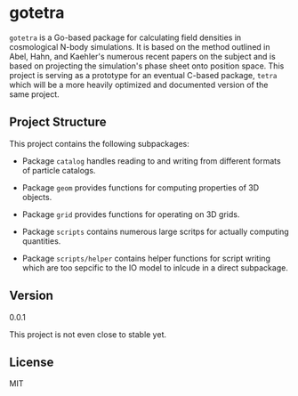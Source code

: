 gotetra
=======

`gotetra` is a Go-based package for calculating field densities in cosmological
N-body simulations. It is based on the method outlined in Abel, Hahn, and
Kaehler's numerous recent papers on the subject and is based on projecting the
simulation's phase sheet onto position space. This project is serving as a
prototype for an eventual C-based package, `tetra` which will be a more heavily
optimized and documented version of the same project.

Project Structure
-----------------

 This project contains the following subpackages:

- Package `catalog` handles reading to and writing from different formats of
particle catalogs.

- Package `geom` provides functions for computing properties of 3D objects.

- Package `grid` provides functions for operating on 3D grids.

- Package `scripts` contains numerous large scritps for actually computing
quantities.

- Package `scripts/helper` contains helper functions for script writing which
are too sepcific to the IO model to inlcude in a direct subpackage.

Version
-------

0.0.1

This project is not even close to stable yet.

License
----

MIT